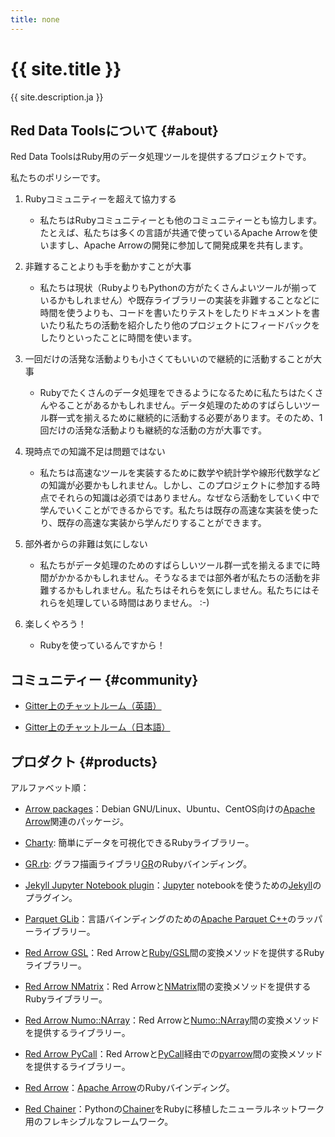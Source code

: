 ```yaml
---
title: none
---
```


<div class="jumbotron">
  <h1>{{ site.title }}</h1>
  <p>{{ site.description.ja }}</p>
</div>

## Red Data Toolsについて {#about}

Red Data ToolsはRuby用のデータ処理ツールを提供するプロジェクトです。

私たちのポリシーです。

  1. Rubyコミュニティーを超えて協力する

     * 私たちはRubyコミュニティーとも他のコミュニティーとも協力します。たとえば、私たちは多くの言語が共通で使っているApache Arrowを使いますし、Apache Arrowの開発に参加して開発成果を共有します。

  2. 非難することよりも手を動かすことが大事

     * 私たちは現状（RubyよりもPythonの方がたくさんよいツールが揃っているかもしれません）や既存ライブラリーの実装を非難することなどに時間を使うよりも、コードを書いたりテストをしたりドキュメントを書いたり私たちの活動を紹介したり他のプロジェクトにフィードバックをしたりといったことに時間を使います。

  3. 一回だけの活発な活動よりも小さくてもいいので継続的に活動することが大事

     * Rubyでたくさんのデータ処理をできるようになるために私たちはたくさんやることがあるかもしれません。データ処理のためのすばらしいツール群一式を揃えるために継続的に活動する必要があります。そのため、1回だけの活発な活動よりも継続的な活動の方が大事です。

  4. 現時点での知識不足は問題ではない

     * 私たちは高速なツールを実装するために数学や統計学や線形代数学などの知識が必要かもしれません。しかし、このプロジェクトに参加する時点でそれらの知識は必須ではありません。なぜなら活動をしていく中で学んでいくことができるからです。私たちは既存の高速な実装を使ったり、既存の高速な実装から学んだりすることができます。

  5. 部外者からの非難は気にしない

     * 私たちがデータ処理のためのすばらしいツール群一式を揃えるまでに時間がかかるかもしれません。そうなるまでは部外者が私たちの活動を非難するかもしれません。私たちはそれらを気にしません。私たちにはそれらを処理している時間はありません。 :-)

  6. 楽しくやろう！

     * Rubyを使っているんですから！

## コミュニティー {#community}

  * [Gitter上のチャットルーム（英語）][gitter-en]

  * [Gitter上のチャットルーム（日本語）][gitter-ja]

## プロダクト {#products}

アルファベット順：

  * [Arrow packages][arrow-packages]：Debian GNU/Linux、Ubuntu、CentOS向けの[Apache Arrow][apache-arrow]関連のパッケージ。

  * [Charty][charty]: 簡単にデータを可視化できるRubyライブラリー。

  * [GR.rb][gr-rb]: グラフ描画ライブラリ[GR][gr]のRubyバインディング。

  * [Jekyll Jupyter Notebook plugin][jekyll-jupyter-notebook-plugin]：[Jupyter][jupyter] notebookを使うための[Jekyll][jekyll]のプラグイン。

  * [Parquet GLib][parquet-glib]：言語バインディングのための[Apache Parquet C++][apache-parquet-c++]のラッパーライブラリー。

  * [Red Arrow GSL][red-arrow-gsl]：Red Arrowと[Ruby/GSL][ruby-gsl]間の変換メソッドを提供するRubyライブラリー。

  * [Red Arrow NMatrix][red-arrow-nmatrix]：Red Arrowと[NMatrix][nmatrix]間の変換メソッドを提供するRubyライブラリー。

  * [Red Arrow Numo::NArray][red-arrow-numo-narray]：Red Arrowと[Numo::NArray][numo-narray]間の変換メソッドを提供するライブラリー。

  * [Red Arrow PyCall][red-arrow-pycall]：Red Arrowと[PyCall][pycall]経由での[pyarrow][pyarrow]間の変換メソッドを提供するライブラリー。

  * [Red Arrow][red-arrow]：[Apache Arrow][apache-arrow]のRubyバインディング。

  * [Red Chainer][red-chainer]：Pythonの[Chainer][chainer]をRubyに移植したニューラルネットワーク用のフレキシブルなフレームワーク。

[apache-arrow]:https://arrow.apache.org/
[apache-parquet-c++]:https://github.com/apache/parquet-cpp
[arrow-packages]:https://github.com/red-data-tools/arrow-packages
[chainer]:https://chainer.org/
[charty]:https://github.com/red-data-tools/charty
[gitter-en]:https://gitter.im/red-data-tools/en
[gitter-ja]:https://gitter.im/red-data-tools/ja
[gr]:https://github.com/sciapp/gr
[gr-rb]:https://github.com/red-data-tools/GR.rb
[jekyll-jupyter-notebook-plugin]:https://github.com/red-data-tools/jekyll-jupyter-notebook
[jekyll]:https://jekyllrb.com/
[jupyter]:https://jupyter.org/
[nmatrix]:https://github.com/SciRuby/nmatrix
[numo-narray]:https://ruby-numo.github.io/narray/
[parquet-glib]:https://github.com/red-data-tools/parquet-glib
[pyarrow]:http://arrow.apache.org/docs/python/
[pycall]:https://github.com/mrkn/pycall
[red-arrow-gsl]:https://github.com/red-data-tools/red-arrow-gsl
[red-arrow-nmatrix]:https://github.com/red-data-tools/red-arrow-nmatrix
[red-arrow-numo-narray]:https://github.com/red-data-tools/red-arrow-numo-narray
[red-arrow-pycall]:https://github.com/red-data-tools/red-arrow-pycall
[red-arrow]:https://github.com/apache/arrow/tree/master/ruby/red-arrow
[red-chainer]:https://github.com/red-data-tools/red-chainer
[ruby-gsl]:https://github.com/SciRuby/rb-gsl

